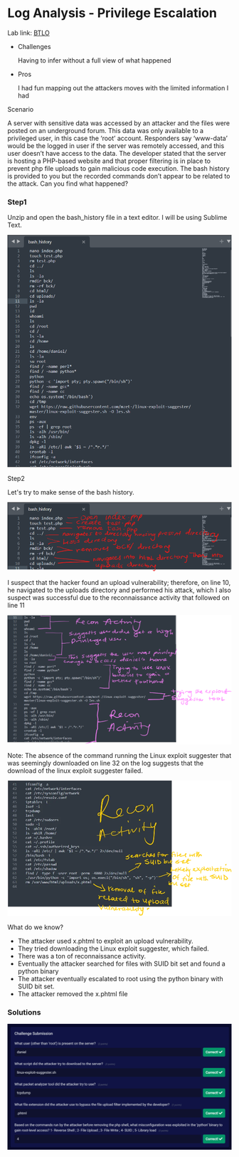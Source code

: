 # Log Analysis - Privilege Escalation

Lab link:  [BTLO](https://blueteamlabs.online/home/challenge/log-analysis-privilege-escalation-65ffe8df12)

- Challenges
    
    Having to infer without a full view of what happened
    
- Pros
    
    I had fun mapping out the attackers moves with the limited information I had
    

Scenario

A server with sensitive data was accessed by an attacker and the files were posted on an underground forum. This data was only available to a privileged user, in this case the ‘root’ account. Responders say ‘www-data’ would be the logged in user if the server was remotely accessed, and this user doesn’t have access to the data. The developer stated that the server is hosting a PHP-based website and that proper filtering is in place to prevent php file uploads to gain malicious code execution. The bash history is provided to you but the recorded commands don’t appear to be related to the attack. Can you find what happened?

### Step1

Unzip and open the bash_history file in a text editor. I will be using Sublime Text.

![image.png](/assets/Img/05/image.png)

Step2 

Let's try to make sense of the bash history.

![image.png](/assets/Img/05/image%201.png)

I suspect that the hacker found an upload vulnerability; therefore, on line 10, he navigated to the uploads directory and performed his attack, which I also suspect was successful due to the reconnaissance activity that followed on line 11

![image.png](/assets/Img/05/image%202.png)

Note: The absence of the command running the Linux exploit suggester that was seemingly downloaded on line 32 on the log suggests that the download of the linux exploit suggester failed.

![image.png](/assets/Img/05/4559dc8a-8c2b-4586-a93e-7a1f9637039a.png)

What do we know?

- The attacker used x.phtml to exploit an upload vulnerability.
- They tried downloading the Linux exploit suggester, which failed.
- There was a ton of reconnaissance activity.
- Eventually the attacker searched for files with SUID bit set and found a python binary
- The attacker eventually escalated to root using the python binary with SUID bit set.
- The attacker removed the x.phtml file

### Solutions

![image.png](/assets/Img/05/image%203.png)